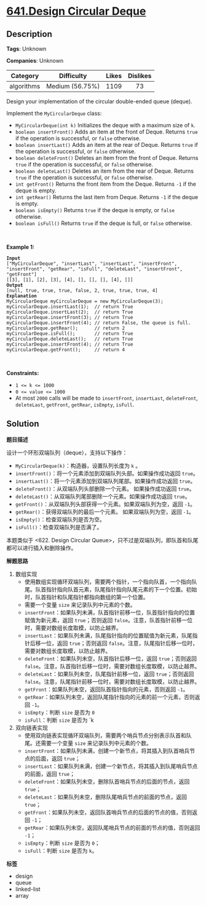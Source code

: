 # [641.Design Circular Deque](https://leetcode.com/problems/design-circular-deque/description/)

## Description

**Tags**: Unknown

**Companies**: Unknown

|  Category  |   Difficulty    | Likes | Dislikes |
| :--------: | :-------------: | :---: | :------: |
| algorithms | Medium (56.75%) | 1109  |    73    |

<p>Design your implementation of the circular double-ended queue (deque).</p>
<p>Implement the <code>MyCircularDeque</code> class:</p>
<ul>
  <li><code>MyCircularDeque(int k)</code> Initializes the deque with a maximum size of <code>k</code>.</li>
  <li><code>boolean insertFront()</code> Adds an item at the front of Deque. Returns <code>true</code> if the operation is successful, or <code>false</code> otherwise.</li>
  <li><code>boolean insertLast()</code> Adds an item at the rear of Deque. Returns <code>true</code> if the operation is successful, or <code>false</code> otherwise.</li>
  <li><code>boolean deleteFront()</code> Deletes an item from the front of Deque. Returns <code>true</code> if the operation is successful, or <code>false</code> otherwise.</li>
  <li><code>boolean deleteLast()</code> Deletes an item from the rear of Deque. Returns <code>true</code> if the operation is successful, or <code>false</code> otherwise.</li>
  <li><code>int getFront()</code> Returns the front item from the Deque. Returns <code>-1</code> if the deque is empty.</li>
  <li><code>int getRear()</code> Returns the last item from Deque. Returns <code>-1</code> if the deque is empty.</li>
  <li><code>boolean isEmpty()</code> Returns <code>true</code> if the deque is empty, or <code>false</code> otherwise.</li>
  <li><code>boolean isFull()</code> Returns <code>true</code> if the deque is full, or <code>false</code> otherwise.</li>
</ul>
<p>&nbsp;</p>
<p><strong class="example">Example 1:</strong></p>
<pre><code><strong>Input</strong>
[&quot;MyCircularDeque&quot;, &quot;insertLast&quot;, &quot;insertLast&quot;, &quot;insertFront&quot;, &quot;insertFront&quot;, &quot;getRear&quot;, &quot;isFull&quot;, &quot;deleteLast&quot;, &quot;insertFront&quot;, &quot;getFront&quot;]
[[3], [1], [2], [3], [4], [], [], [], [4], []]
<strong>Output</strong>
[null, true, true, true, false, 2, true, true, true, 4]
<strong>Explanation</strong>
MyCircularDeque myCircularDeque = new MyCircularDeque(3);
myCircularDeque.insertLast(1);  // return True
myCircularDeque.insertLast(2);  // return True
myCircularDeque.insertFront(3); // return True
myCircularDeque.insertFront(4); // return False, the queue is full.
myCircularDeque.getRear();      // return 2
myCircularDeque.isFull();       // return True
myCircularDeque.deleteLast();   // return True
myCircularDeque.insertFront(4); // return True
myCircularDeque.getFront();     // return 4</code></pre>
<p>&nbsp;</p>
<p><strong>Constraints:</strong></p>
<ul>
  <li><code>1 &lt;= k &lt;= 1000</code></li>
  <li><code>0 &lt;= value &lt;= 1000</code></li>
  <li>At most <code>2000</code> calls will be made to <code>insertFront</code>, <code>insertLast</code>, <code>deleteFront</code>, <code>deleteLast</code>, <code>getFront</code>, <code>getRear</code>, <code>isEmpty</code>, <code>isFull</code>.</li>
</ul>

## Solution

**题目描述**

设计一个环形双端队列（deque），支持以下操作：

- `MyCircularDeque(k)`：构造器，设置队列长度为 `k` 。
- `insertFront()`：将一个元素添加到双端队列头部。如果操作成功返回 `true`。
- `insertLast()`：将一个元素添加到双端队列尾部。如果操作成功返回 `true`。
- `deleteFront()`：从双端队列头部删除一个元素。 如果操作成功返回 `true`。
- `deleteLast()`：从双端队列尾部删除一个元素。如果操作成功返回 `true`。
- `getFront()`：从双端队列头部获得一个元素。如果双端队列为空，返回 `-1`。
- `getRear()`：获得双端队列的最后一个元素。 如果双端队列为空，返回 `-1`。
- `isEmpty()`：检查双端队列是否为空。
- `isFull()`：检查双端队列是否满了。

本题类似于 <622. Design Circular Queue>，只不过是双端队列，即队首和队尾都可以进行插入和删除操作。

**解题思路**

1. 数组实现
   - 使用数组实现循环双端队列，需要两个指针，一个指向队首，一个指向队尾。队首指针指向队首元素，队尾指针指向队尾元素的下一个位置。初始时，队首指针和队尾指针都指向数组的第一个位置。
   - 需要一个变量 `size` 来记录队列中元素的个数。
   - `insertFront`：如果队列未满，队首指针前移一位，队首指针指向的位置赋值为新元素，返回 `true`；否则返回 `false`。注意，队首指针前移一位时，需要对数组长度取模，以防止越界。
   - `insertLast`：如果队列未满，队尾指针指向的位置赋值为新元素，队尾指针后移一位，返回 `true`；否则返回 `false`。注意，队尾指针后移一位时，需要对数组长度取模，以防止越界。
   - `deleteFront`：如果队列未空，队首指针后移一位，返回 `true`；否则返回 `false`。注意，队首指针后移一位时，需要对数组长度取模，以防止越界。
   - `deleteLast`：如果队列未空，队尾指针前移一位，返回 `true`；否则返回 `false`。注意，队尾指针前移一位时，需要对数组长度取模，以防止越界。
   - `getFront`：如果队列未空，返回队首指针指向的元素，否则返回 `-1`。
   - `getRear`：如果队列未空，返回队尾指针指向的元素的前一个元素，否则返回 `-1`。
   - `isEmpty`：判断 `size` 是否为 `0`
   - `isFull`：判断 `size` 是否为 `k
2. 双向链表实现
   - 使用双向链表实现循环双端队列，需要两个哨兵节点分别表示队首和队尾。还需要一个变量 `size` 来记录队列中元素的个数。
   - `insertFront`：如果队列未满，创建一个新节点，将其插入到队首哨兵节点的后面，返回 `true`；
   - `insertLast`：如果队列未满，创建一个新节点，将其插入到队尾哨兵节点的前面，返回 `true`；
   - `deleteFront`：如果队列未空，删除队首哨兵节点的后面的节点，返回 `true`；
   - `deleteLast`：如果队列未空，删除队尾哨兵节点的前面的节点，返回 `true`；
   - `getFront`：如果队列未空，返回队首哨兵节点的后面的节点的值，否则返回 `-1`；
   - `getRear`：如果队列未空，返回队尾哨兵节点的前面的节点的值，否则返回 `-1`；
   - `isEmpty`：判断 `size` 是否为 `0`；
   - `isFull`：判断 `size` 是否为 `k`。

**标签**

- design
- queue
- linked-list
- array
